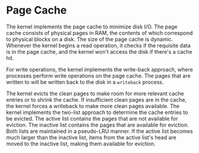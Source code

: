 # Page Cache

The kernel implements the page cache to minimize disk I/O. The page cache consists of physical pages in RAM, the contents of which correspond to physical blocks on a disk. The size of the page cache is dynamic. Whenever the kernel begins a read operation, it checks if the requisite data is in the page cache, and the kernel won't access the disk if there's a cache hit.

For write operations, the kernel implements the write-back approach, where processes perform write operations on the page cache. The pages that are written to will be written back to the disk in a `writeback` process.

The kernel evicts the clean pages to make room for more relevant cache entries or to shrink the cache. If insufficient clean pages are in the cache, the kernel forces a writeback to make more clean pages available. The kernel implements the two-list approach to determine the cache entries to be evicted. The active list contains the pages that are not available for eviction. The inactive list contains the pages that are available for eviction. Both lists are maintained in a pseudo-LRU manner. If the active list becomes much larger than the inactive list, items from the active list's head are moved to the inactive list, making them available for eviction.
